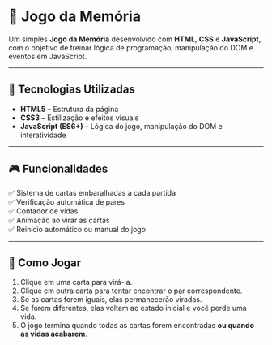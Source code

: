 # 🧠 Jogo da Memória

Um simples **Jogo da Memória** desenvolvido com **HTML**, **CSS** e **JavaScript**, com o objetivo de treinar lógica de programação, manipulação do DOM e eventos em JavaScript.

---

## 🚀 Tecnologias Utilizadas

- **HTML5** – Estrutura da página  
- **CSS3** – Estilização e efeitos visuais  
- **JavaScript (ES6+)** – Lógica do jogo, manipulação do DOM e interatividade  

---

## 🎮 Funcionalidades

✅ Sistema de cartas embaralhadas a cada partida  
✅ Verificação automática de pares  
✅ Contador de vidas  
✅ Animação ao virar as cartas  
✅ Reinício automático ou manual do jogo  

---

## 🧩 Como Jogar

1. Clique em uma carta para virá-la.  
2. Clique em outra carta para tentar encontrar o par correspondente.  
3. Se as cartas forem iguais, elas permanecerão viradas.  
4. Se forem diferentes, elas voltam ao estado inicial e você perde uma vida.  
5. O jogo termina quando todas as cartas forem encontradas **ou quando as vidas acabarem**.  


